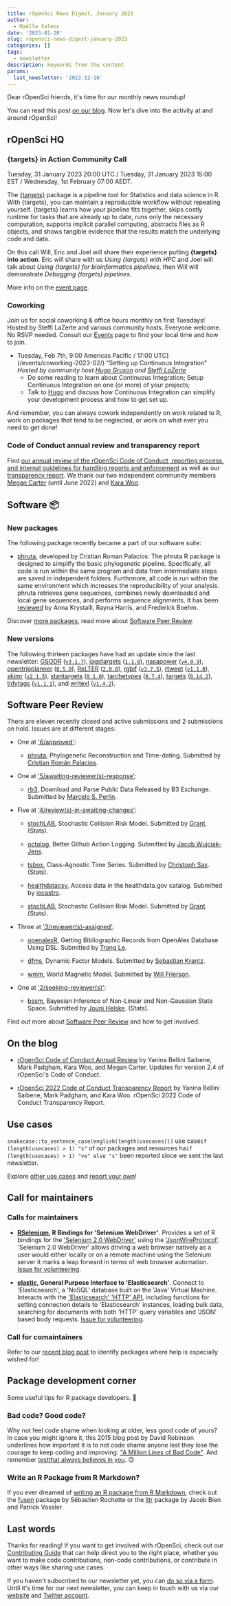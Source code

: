 ```yaml
---
title: rOpenSci News Digest, January 2023
author:
  - Maëlle Salmon
date: '2023-01-20'
slug: ropensci-news-digest-january-2023
categories: []
tags:
  - newsletter
description: keywords from the content
params:
  last_newsletter: '2022-12-16'
---
```



<!-- Before sending DELETE THE INDEX_CACHE and re-knit! -->

Dear rOpenSci friends, it's time for our monthly news roundup!
<!-- blabla -->
You can read this post [on our blog](/blog/2023/01/20/ropensci-news-digest-january-2023).
Now let's dive into the activity at and around rOpenSci!

## rOpenSci HQ

### {targets} in Action Community Call

Tuesday, 31 January 2023 20:00 UTC / Tuesday, 31 January 2023 15:00 EST / Wednesday, 1st February 07:00 AEDT.

The [{targets}](https://docs.ropensci.org/targets/) package is a pipeline tool for Statistics and data science in R. With {targets}, you can maintain a reproducible workflow without repeating yourself. {targets} learns how your pipeline fits together, skips costly runtime for tasks that are already up to date, runs only the necessary computation, supports implicit parallel computing, abstracts files as R objects, and shows tangible evidence that the results match the underlying code and data.

On this call Will, Eric and Joel will share their experience putting **{targets} into action**. Eric will share with us _Using {targets} with HPC_ and Joel will talk about _Using {targets} for bioinformatics pipelines_, then Will will demonstrate _Debugging {targets} pipelines_.

More info on the [event page](/commcalls/jan2023-targets/).

### Coworking

Join us for social coworking & office hours monthly on first Tuesdays! 
Hosted by Steffi LaZerte and various community hosts. 
Everyone welcome. 
No RSVP needed. 
Consult our [Events](/events) page to find your local time and how to join.

- Tuesday, Feb 7th, 9:00 Americas Pacific / 17:00 UTC](/events/coworking-2023-02/) "Setting up Continuous Integration" *Hosted by community host [Hugo Gruson](/author/hugo-gruson/) and [Steffi LaZerte](/author/steffi-lazerte/)*
    - Do some reading to learn about Continuous Integration; Setup Continuous Integration on one (or more) of your projects;
    - Talk to [Hugo](/author/hugo-gruson/) and discuss how Continuous Integration can simplify your development process and how to get set up.

And remember, you can always cowork independently on work related to R, work on packages that tend to be neglected, or work on what ever you need to get done!

### Code of Conduct annual review and transparency report

Find [our annual review of the rOpenSci Code of Conduct, reporting process, and internal guidelines for handling reports and enforcement](/blog/2023/01/06/conduct2023/) as well as our [transparency report](/blog/2023/01/06/transparency2022/).
We thank our two independent community members [Megan Carter](https://www.esipfed.org/about/people/megan-carter) (until June 2022) and [Kara Woo](https://karawoo.com/).

## Software :package:

### New packages




The following  package recently became a part of our software suite:

+ [phruta](https://docs.ropensci.org/phruta), developed by Cristian Roman Palacios: The phruta R package is designed to simplify the basic phylogenetic pipeline. Specifically, all code is run within the same program and data from intermediate steps are saved in independent folders. Furthrmore, all code is run within the same environment which increases the reproducibility of your analysis. phruta retrieves gene sequences, combines newly downloaded and local gene sequences, and performs sequence alignments. It has been [reviewed](https://github.com/ropensci/software-review/issues/458) by Anna Krystalli, Rayna Harris, and Frederick Boehm.

Discover [more packages](/packages), read more about [Software Peer Review](/software-review).

### New versions



The following thirteen packages have had an update since the last newsletter: [GSODR](https://docs.ropensci.org/GSODR "Global Surface Summary of the Day (GSOD) Weather Data Client") ([`v3.1.7`](https://github.com/ropensci/GSODR/releases/tag/v3.1.7)), [jagstargets](https://docs.ropensci.org/jagstargets "Targets for JAGS Pipelines") ([`1.1.0`](https://github.com/ropensci/jagstargets/releases/tag/1.1.0)), [nasapower](https://docs.ropensci.org/nasapower "NASA POWER API Client") ([`v4.0.9`](https://github.com/ropensci/nasapower/releases/tag/v4.0.9)), [opentripplanner](https://docs.ropensci.org/opentripplanner "Setup and connect to OpenTripPlanner") ([`0.5.0`](https://github.com/ropensci/opentripplanner/releases/tag/0.5.0)), [ReLTER](https://docs.ropensci.org/ReLTER "An Interface for the eLTER Community") ([`2.0.0`](https://github.com/ropensci/ReLTER/releases/tag/2.0.0)), [rgbif](https://docs.ropensci.org/rgbif "Interface to the Global Biodiversity Information Facility API") ([`v3.7.5`](https://github.com/ropensci/rgbif/releases/tag/v3.7.5)), [rtweet](https://docs.ropensci.org/rtweet "Collecting Twitter Data") ([`v1.1.0`](https://github.com/ropensci/rtweet/releases/tag/v1.1.0)), [skimr](https://docs.ropensci.org/skimr "Compact and Flexible Summaries of Data") ([`v2.1.5`](https://github.com/ropensci/skimr/releases/tag/v2.1.5)), [stantargets](https://docs.ropensci.org/stantargets "Targets for Stan Workflows") ([`0.1.0`](https://github.com/ropensci/stantargets/releases/tag/0.1.0)), [tarchetypes](https://docs.ropensci.org/tarchetypes "Archetypes for Targets") ([`0.7.4`](https://github.com/ropensci/tarchetypes/releases/tag/0.7.4)), [targets](https://docs.ropensci.org/targets "Dynamic Function-Oriented Make-Like Declarative Pipelines") ([`0.14.2`](https://github.com/ropensci/targets/releases/tag/0.14.2)), [tidytags](https://docs.ropensci.org/tidytags "Importing and Analyzing Twitter Data Collected with Twitter Archiving Google Sheets") ([`v1.1.1`](https://github.com/ropensci/tidytags/releases/tag/v1.1.1)), and [writexl](https://docs.ropensci.org/writexl "Export Data Frames to Excel xlsx Format") ([`v1.4.2`](https://github.com/ropensci/writexl/releases/tag/v1.4.2)).

## Software Peer Review

There are eleven recently closed and active submissions and 2 submissions on hold. Issues are at different stages: 

* One at ['6/approved'](https://github.com/ropensci/software-review/issues?q=is%3Aissue+is%3Aopen+sort%3Aupdated-desc+label%3A6/approved):

     * [phruta](https://github.com/ropensci/software-review/issues/458), Phylogenetic Reconstruction and Time-dating. Submitted by [Cristian Román Palacios](http://cromanpa94.github.io/cromanpa/). 

* One at ['5/awaiting-reviewer(s)-response'](https://github.com/ropensci/software-review/issues?q=is%3Aissue+is%3Aopen+sort%3Aupdated-desc+label%3A5/awaiting-reviewer(s)-response):

     * [rb3](https://github.com/ropensci/software-review/issues/534), Download and Parse Public Data Released by B3 Exchange. Submitted by [Marcelo S. Perlin](https://www.msperlin.com/). 

* Five at ['4/review(s)-in-awaiting-changes'](https://github.com/ropensci/software-review/issues?q=is%3Aissue+is%3Aopen+sort%3Aupdated-desc+label%3A4/review(s)-in-awaiting-changes):

     * [stochLAB](https://github.com/ropensci/software-review/issues/551), Stochastic Collision Risk Model. Submitted by [Grant](http://www.blackbawks.net).  (Stats).

    * [octolog](https://github.com/ropensci/software-review/issues/502), Better Github Action Logging. Submitted by [Jacob Wujciak-Jens](https://github.com/assignUser). 

    * [tsbox](https://github.com/ropensci/software-review/issues/464), Class-Agnostic Time Series. Submitted by [Christoph Sax](http://www.cynkra.com).  (Stats).

    * [healthdatacsv](https://github.com/ropensci/software-review/issues/358), Access data in the healthdata.gov catalog. Submitted by [iecastro](http://iecastro.netlify.com). 

    * [stochLAB](https://github.com/ropensci/software-review/issues/551), Stochastic Collision Risk Model. Submitted by [Grant](http://www.blackbawks.net).  (Stats).

* Three at ['3/reviewer(s)-assigned'](https://github.com/ropensci/software-review/issues?q=is%3Aissue+is%3Aopen+sort%3Aupdated-desc+label%3A3/reviewer(s)-assigned):

     * [openalexR](https://github.com/ropensci/software-review/issues/560), Getting Bibliographic Records from OpenAlex Database Using DSL. Submitted by [Trang Le](http://trang.page). 

    * [dfms](https://github.com/ropensci/software-review/issues/556), Dynamic Factor Models. Submitted by [Sebastian Krantz](https://github.com/SebKrantz). 

    * [wmm](https://github.com/ropensci/software-review/issues/522), World Magnetic Model. Submitted by [Will Frierson](https://github.com/wfrierson). 

* One at ['2/seeking-reviewer(s)'](https://github.com/ropensci/software-review/issues?q=is%3Aissue+is%3Aopen+sort%3Aupdated-desc+label%3A2/seeking-reviewer(s)):

     * [bssm](https://github.com/ropensci/software-review/issues/489), Bayesian Inference of Non-Linear and Non-Gaussian State Space. Submitted by [Jouni Helske](http://jounihelske.netlify.app).  (Stats).

Find out more about [Software Peer Review](/software-review) and how to get involved.

## On the blog

<!-- Do not forget to rebase your branch! -->



* [rOpenSci Code of Conduct Annual Review](/blog/2023/01/06/conduct2023) by Yanina Bellini Saibene, Mark Padgham, Kara Woo, and Megan Carter. Updates for version 2.4 of rOpenSci's Code of Conduct.

* [rOpenSci 2022 Code of Conduct Transparency Report](/blog/2023/01/06/transparency2022) by Yanina Bellini Saibene, Mark Padgham, and Kara Woo. rOpenSci 2022 Code of Conduct Transparency Report.

## Use cases



`snakecase::to_sentence_case(english(length(usecases)))` use case`if (length(usecases) > 1) "s"` of our packages and resources ha`if (length(usecases) > 1) "ve" else "s"` been reported since we sent the last newsletter.



Explore [other use cases](/usecases) and [report your own](https://discuss.ropensci.org/c/usecases/10)!

## Call for maintainers

### Calls for maintainers

- **[RSelenium](https://docs.ropensci.org/RSelenium), R Bindings for 'Selenium WebDriver'**. Provides a set of R bindings for the ['Selenium 2.0 WebDriver'](https://www.selenium.dev/documentation/) using the ['JsonWireProtocol'](https://github.com/SeleniumHQ/selenium/wiki/JsonWireProtocol). 'Selenium 2.0 WebDriver' allows driving a web browser natively as a user would either locally or on a remote machine using the Selenium server it marks a leap forward in terms of web browser automation. [Issue for volunteering](https://github.com/ropensci/RSelenium/issues/261).

- **[elastic](https://docs.ropensci.org/elastic), General Purpose Interface to 'Elasticsearch'**. Connect to 'Elasticsearch', a 'NoSQL' database built on the 'Java' Virtual Machine. Interacts with the ['Elasticsearch' 'HTTP' API](https://www.elastic.co/elasticsearch/), including functions for setting connection details to 'Elasticsearch' instances, loading bulk data, searching for documents with both 'HTTP' query variables and 'JSON' based body requests. [Issue for volunteering](https://github.com/ropensci/elastic/issues/292).

### Call for comaintainers

Refer to our [recent blog post](/blog/2022/10/17/maintain-or-co-maintain-an-ropensci-package/#packages-looking-for-co-maintainers) to identify packages where help is especially wished for!

## Package development corner

Some useful tips for R package developers. :eyes:

### Bad code? Good code?

Why not feel code shame when looking at older, less good code of yours?
In case you might ignore it, this 2015 blog post by David Robinson underlines how important it is to not code shame anyone lest they lose the courage to keep coding and improving: ["A Million Lines of Bad Code"](http://varianceexplained.org/programming/bad-code/).
And remember [testthat always believes in you](https://github.com/r-lib/testthat/blob/9cd6e01be008376b1f7f2d8d528d725b87c0d01e/R/praise.R#L50-L57). :wink:

### Write an R Package from R Markdown?

If you ever dreamed of [writing an R package from R Markdown](https://yihui.org/en/2023/01/litr-package/), check out the [fusen](https://thinkr-open.github.io/fusen/) package by Sébastien Rochette or the [litr](https://faculty.marshall.usc.edu/jacob-bien/litr/docs/) package by Jacob Bien and Patrick Vossler.

## Last words

Thanks for reading! If you want to get involved with rOpenSci, check out our [Contributing Guide](https://contributing.ropensci.org) that can help direct you to the right place, whether you want to make code contributions, non-code contributions, or contribute in other ways like sharing use cases.

If you haven't subscribed to our newsletter yet, you can [do so via a form](/news/). Until it's time for our next newsletter, you can keep in touch with us via our [website](/) and [Twitter account](https://twitter.com/ropensci).
